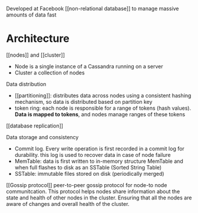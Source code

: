 Developed at Facebook [[non-relational database]] to manage massive amounts of data fast
# Architecture
[[nodes]] and [[cluster]]
- Node is a single instance of a Cassandra running on a server
- Cluster a collection of nodes

Data distribution
- [[partitioning]]: distributes data across nodes using a consistent hashing mechanism, so data is distributed based on partition key
- token ring: each node is responsible for a range of tokens (hash values). **Data is mapped to tokens**, and nodes manage ranges of these tokens

[[database replication]]

Data storage and consistency
- Commit log. Every write operation is first recorded in a commit log for durability. this log is used to recover data in case of node failure
- MemTable: data is first written to in-memory structure MemTable and when full flashes to disk as an SSTable (Sorted String Table)
- SSTable: immutable files stored on disk (periodically merged)

[[Gossip protocol]]
peer-to-peer gossip protocol for node-to node communitcation. This protocol helps nodes share information about the state and health of other nodes in the cluster. Ensuring that all the nodes are aware of changes and overall health of the cluster.